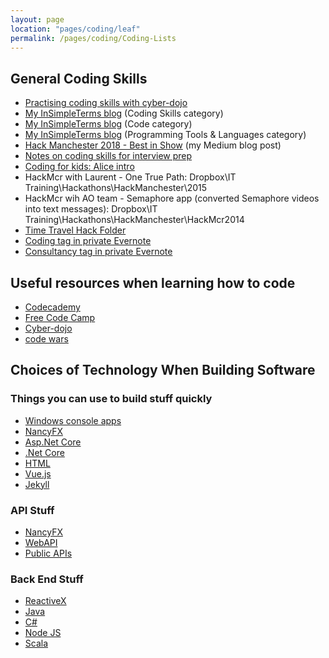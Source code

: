 ```yaml
---
layout: page
location: "pages/coding/leaf"
permalink: /pages/coding/Coding-Lists
---
```

## General Coding Skills

- [Practising coding skills with cyber-dojo](https://cyber-dojo.org)
- [My InSimpleTerms blog](https://insimpleterms.blog/category/coding-skills) (Coding Skills category)
- [My InSimpleTerms blog](https://insimpleterms.blog/category/code) (Code category)
- [My InSimpleTerms blog](https://insimpleterms.blog/category/programming-tools-languages) (Programming Tools & Languages category)
- [Hack Manchester 2018 - Best in Show](https://medium.com/a-woman-in-technology/hack-manchester-2018-best-in-show-ca6ef65fb49c) (my Medium blog post)
- [Notes on coding skills for interview prep](https://docs.google.com/document/d/1eIWoB0SP1fD08U-tOAc-SLbmF_59K4cC/edit)
- [Coding for kids: Alice intro](https://docs.google.com/document/d/14MeTcoK0rN7EIuBAB-wWfvkl6DBVFdpp/edit)
- HackMcr with Laurent - One True Path: Dropbox\IT Training\Hackathons\HackManchester\2015
- HackMcr wih AO team - Semaphore app (converted Semaphore videos into text messages): Dropbox\IT Training\Hackathons\HackManchester\HackMcr2014
- [Time Travel Hack Folder](https://drive.google.com/drive/folders/1II9WhAYOOyiKbbnzhx_MxTqtvX56OR8n)
- [Coding tag in private Evernote](https://www.evernote.com/client/web?login=true#?an=true&n=5a9ae15a-aad0-4ac3-b276-0d29c90d89b6&query=tag%1FCoding%1FtagGuid%3Adbd61449-b79d-4304-97da-c2b5460d762b%1Eview%3AVIEW%2FALL_NOTES&)
- [Consultancy tag in private Evernote](https://www.evernote.com/client/web?login=true#?an=true&n=e6eddff2-dc9e-45af-b649-eba0b3e53b2f&query=tag%1FConsultancy%1FtagGuid%3A1f5c3a55-6c76-4093-952d-9629968e5f16%1Eview%3AVIEW%2FALL_NOTES&) 

## Useful resources when learning how to code

- [Codecademy](https://www.codecademy.com/)
- [Free Code Camp](https://www.freecodecamp.org/)
- [Cyber-dojo](https://cyber-dojo.org)
- [code wars](https://www.codewars.com/)

## Choices of Technology When Building Software

### Things you can use to build stuff quickly

- [Windows console apps](/pages/coding/dotnet/Windows-Console-Apps)
- [NancyFX](/pages/coding/tools/Nancy-FX)
- [Asp.Net Core](/pages/coding/dotnet/Asp-Net-Core)
- [.Net Core](/pages/coding/dotnet/DotNet-Core-Resources)
- [HTML](/pages/coding/webdev/html)
- [Vue.js](/pages/coding/webdev/js/Vue-js)
- [Jekyll](/pages/coding/webdev/Jekyll/)

### API Stuff

- [NancyFX](/pages/coding/tools/NancyFX)
- [WebAPI](/pages/coding/dotnet/WebAPI)
- [Public APIs](https://github.com/public-apis/public-apis)

### Back End Stuff

- [ReactiveX](/pages/coding/tools/ReactiveX)
- [Java](/pages/coding/lang/oo/Java)
- [C#](/pages/coding/lang/oo/C-Sharp)
- [Node JS](/pages/coding/webdev/js/Node-JS)
- [Scala](/pages/coding/lang/func/Scala)

